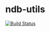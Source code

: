 ndb-utils
=========
[![Build Status](https://travis-ci.org/Tagtoo/ndb-utils.svg?branch=master)](https://travis-ci.org/Tagtoo/ndb-utils)
